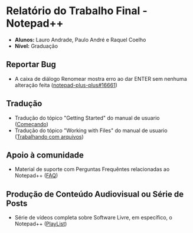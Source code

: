# Relatório do Trabalho Final - Notepad++

- **Alunos:** Lauro Andrade, Paulo André e Raquel Coelho
- **Nível:** Graduação

## Reportar Bug
- A caixa de diálogo Renomear mostra erro ao dar ENTER sem nenhuma alteração feita ([notepad-plus-plus#16661](https://github.com/notepad-plus-plus/notepad-plus-plus/issues/16661))

## Tradução
- Tradução do tópico "Getting Started" do manual de usuario ([Começando](https://github.com/paulo16-bit/notepadpp-traducao-ptbr/blob/main/Come%C3%A7ando.pdf))
- Tradução do tópico "Working with Files" do manual de usuario ([Trabalhando com arquivos](https://github.com/paulo16-bit/notepadpp-traducao-ptbr/blob/main/TrabalhandoComArquivos.pdf))

## Apoio à comunidade
- Material de suporte com Perguntas Frequêntes relacionadas ao Notepad++ ([FAQ](https://github.com/paulo16-bit/notepadpp-guia-instalacao-ptbr))

## Produção de Conteúdo Audiovisual ou Série de Posts
- Série de vídeos completa sobre Software Livre, em específico, o Notepad++ ([PlayList](https://www.youtube.com/playlist?list=PLhMtrrT7iMHPcMJyGsL-BQVHGa3vTee_I))


